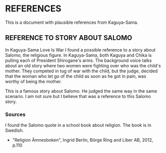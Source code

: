 # REFERENCES
This is a document with plausible references from Kaguya-Sama.

## REFERENCE TO STORY ABOUT SALOMO
In Kaguya-Sama Love Is War I found a possible reference to a story about Salomo, the religious figure.
In Kaguya-Sama, both Kaguya and Chika is pulling each of President Shirogane's arms. The background voice talks about an old story
where two women were fighting over who was the child's mother. They competed in tug of war with the child, but the judge, decided that the woman who let go of the
child as soon as he got in pain, was worthy of being the mother.

This is a famous story about Salomo. He judged the same way in the same scenario. I am not sure but I believe that was a reference to this Salomo story.

### Sources
I found the Salomo quote in a school book about religion. The book is in Swedish.
- "Religion Ämnesboken", Ingrid Berlin, Börge Ring and Liber AB, 2012, p.110
